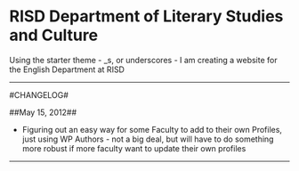 RISD Department of Literary Studies and Culture
=============

Using the starter theme -  _s, or underscores - I am creating a website for the English Department at RISD

***

#CHANGELOG#

##May 15, 2012##

- Figuring out an easy way for some Faculty to add to their own Profiles, just using WP Authors - not a big deal, but will have to do something more robust if more faculty want to update their own profiles


***  

